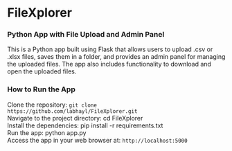 # FileXplorer
### Python App with File Upload and Admin Panel
This is a Python app built using Flask that allows users to upload .csv or .xlsx files, saves them in a folder, and provides an admin panel for managing the uploaded files. The app also includes functionality to download and open the uploaded files.
### How to Run the App
Clone the repository: `git clone https://github.com/labhayl/FileXplorer.git`  
Navigate to the project directory: cd FileXplorer  
Install the dependencies: pip install -r requirements.txt  
Run the app: python app.py  
Access the app in your web browser at: `http://localhost:5000`
